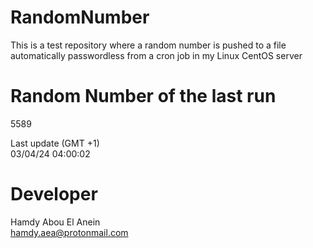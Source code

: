 # RandomNumber    
This is a test repository where a random number is pushed to a file automatically passwordless from a cron job in my Linux CentOS server    
# Random Number of the last run   
5589
      
Last update (GMT +1)    
03/04/24 04:00:02
# Developer    
Hamdy Abou El Anein   
hamdy.aea@protonmail.com
